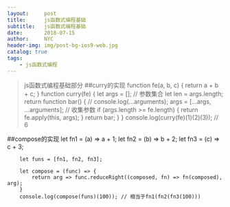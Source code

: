 ```yaml
---
layout:     post
title:      js函数式编程基础
subtitle:   js函数式编程基础
date:       2018-07-15
author:     NYC
header-img: img/post-bg-ios9-web.jpg
catalog: true
tags:
    - js函数式编程
---
```


>js函数式编程基础部分
##curry的实现
    function fe(a, b, c) {
        return a + b + c;
    }
    function curry(fe) {
        let args = []; // 参数集合
        let len = args.length;
        return function bar() {
            // console.log(...arguments);
            args = [...args, ...arguments]; // 收集参数
            if (args.length >= fe.length) {
                return fe.apply(this, args);
            }
            return bar;
        }
    }
    console.log(curry(fe)(1)(2)(3)); // 6

##compose的实现
        let fn1 = (a) => a + 1;
        let fn2 = (b) => b + 2;
        let fn3 = (c) => c + 3;

        let funs = [fn1, fn2, fn3];

        let compose = (func) => {
            return arg => func.reduceRight((composed, fn) => fn(composed), arg);
        }
        console.log(compose(funs)(100)); // 相当于fn1(fn2(fn3(100)))


